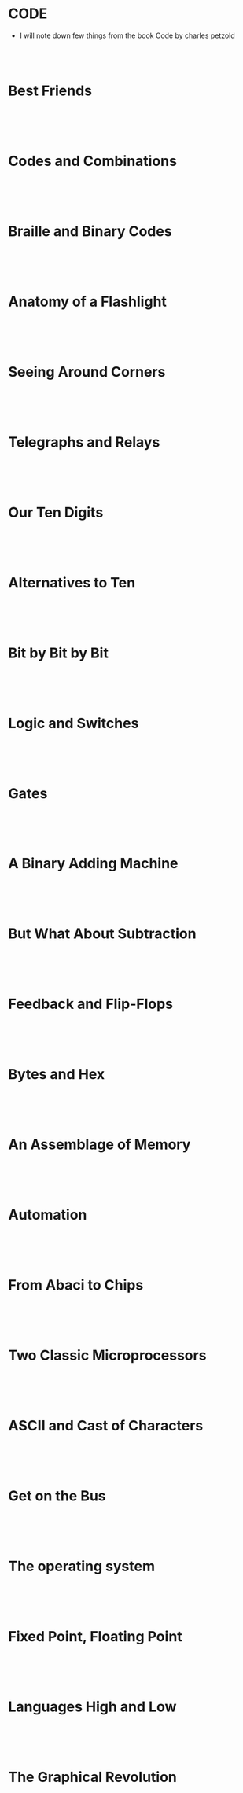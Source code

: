 # CODE

- I will note down few things from the book Code by charles petzold

<br>
<br>

# Best Friends

<br>
<br>
<Br>
  
# Codes and Combinations

<br>
<Br>
<br>
  
# Braille and Binary Codes

<br>
<br>
<Br>
  
# Anatomy of a Flashlight

<br>
<br>
<Br>
  
# Seeing Around Corners

<br>
<br>
<br>

# Telegraphs and Relays

<br>
<br>
<br>

# Our Ten Digits

<br>
<br>
<br>

# Alternatives to Ten

<br>
<br>
<br>

# Bit by Bit by Bit

<br>
<br>
<br>

# Logic and Switches

<br>
<br>
<br>

# Gates

<br>
<br>
<br>

# A Binary Adding Machine

<br>
<br>
<Br>
  
# But What About Subtraction 

<br>
<br>
<br>

# Feedback and Flip-Flops

<br>
<br>
<br>

# Bytes and Hex

<Br>
<br>
<br>
  
# An Assemblage of Memory

<br>
<br>
<br>

# Automation

<br>
<br>
<br>

# From Abaci to Chips

<Br>
<br>
<br>
  
# Two Classic Microprocessors

<br>
<Br>
<br>
  
# ASCII and Cast of Characters

<br>
<Br>
<br>
  
# Get on the Bus

<Br>
<br>
<br>
  
# The operating system

<br>
<br>
<br>

# Fixed Point, Floating Point

<br>
<br>
<br>

# Languages High and Low

<br>
<br>
<br>

# The Graphical Revolution

<br>
<br>
<br>
